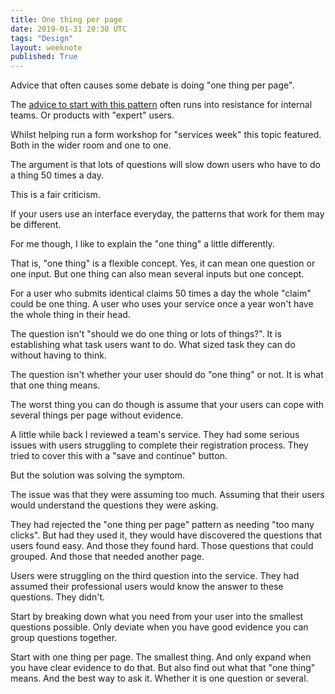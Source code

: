 ```yaml
---
title: One thing per page
date: 2019-01-31 20:30 UTC
tags: "Design"
layout: weeknote
published: True
---
```


Advice that often causes some debate is doing "one thing per page".

The [advice to start with this pattern](https://www.gov.uk/service-manual/design/form-structure#start-with-one-thing-per-page) often runs into resistance for internal teams. Or products with "expert" users.

Whilst helping run a form workshop for "services week" this topic featured. Both in the wider room and one to one.

The argument is that lots of questions will slow down users who have to do a thing 50 times a day.

This is a fair criticism.

If your users use an interface everyday, the patterns that work for them may be different.

For me though, I like to explain the "one thing" a little differently.

That is, "one thing" is a flexible concept. Yes, it can mean one question or one input. But one thing can also mean several inputs but one concept.

For a user who submits identical claims 50 times a day the whole "claim" could be one thing. A user who uses your service once a year won't have the whole thing in their head.

The question isn't "should we do one thing or lots of things?". It is establishing what task users want to do. What sized task they can do without having to think.

The question isn't whether your user should do "one thing" or not. It is what that one thing means.

The worst thing you can do though is assume that your users can cope with several things per page without evidence.

A little while back I reviewed a team's service. They had some serious issues with users struggling to complete their registration process. They tried to cover this with a "save and continue" button.

But the solution was solving the symptom.

The issue was that they were assuming too much. Assuming that their users would understand the questions they were asking.

They had rejected the "one thing per page" pattern as needing "too many clicks". But had they used it, they would have discovered the questions that users found easy. And those they found hard. Those questions that could grouped. And those that needed another page.

Users were struggling on the third question into the service. They had assumed their professional users would know the answer to these questions. They didn't.

Start by breaking down what you need from your user into the smallest questions possible. Only deviate when you have good evidence you can group questions together.

Start with one thing per page. The smallest thing. And only expand when you have clear evidence to do that. But also find out what that "one thing" means. And the best way to ask it. Whether it is one question or several.
